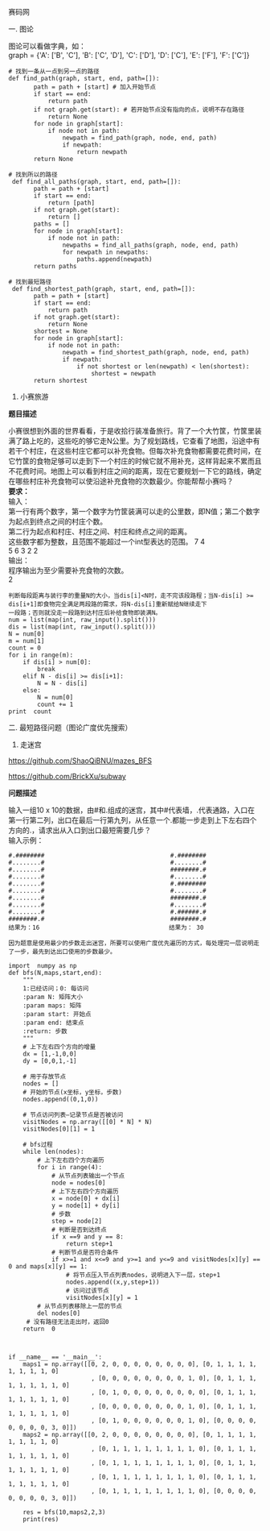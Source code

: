 赛码网

一. 图论

图论可以看做字典，如：   
 graph = {'A': ['B', 'C'], 'B': ['C', 'D'], 'C': ['D'], 'D': ['C'], 'E': ['F'], 'F': ['C']}   
 ```
 # 找到一条从一点到另一点的路径
 def find_path(graph, start, end, path=[]):
        path = path + [start] # 加入开始节点
        if start == end:
            return path
        if not graph.get(start): # 若开始节点没有指向的点，说明不存在路径
            return None
        for node in graph[start]:
            if node not in path:
                newpath = find_path(graph, node, end, path)
                if newpath: 
                    return newpath
        return None
        
 # 找到所以的路径
  def find_all_paths(graph, start, end, path=[]):
        path = path + [start]
        if start == end:
            return [path]
        if not graph.get(start):
            return []
        paths = []
        for node in graph[start]:
            if node not in path:
                newpaths = find_all_paths(graph, node, end, path)
                for newpath in newpaths:
                    paths.append(newpath)
        return paths
        
 # 找到最短路径
  def find_shortest_path(graph, start, end, path=[]):
        path = path + [start]
        if start == end:
            return path
        if not graph.get(start):
            return None
        shortest = None
        for node in graph[start]:
            if node not in path:
                newpath = find_shortest_path(graph, node, end, path)
                if newpath:
                    if not shortest or len(newpath) < len(shortest):
                        shortest = newpath
        return shortest
 ```

1. 小赛旅游

**题目描述**

小赛很想到外面的世界看看，于是收拾行装准备旅行。背了一个大竹筐，竹筐里装满了路上吃的，这些吃的够它走N公里。为了规划路线，它查看了地图，沿途中有若干个村庄，在这些村庄它都可以补充食物。但每次补充食物都需要花费时间，在它竹筐的食物足够可以走到下一个村庄的时候它就不用补充，这样背起来不累而且不花费时间。地图上可以看到村庄之间的距离，现在它要规划一下它的路线，确定在哪些村庄补充食物可以使沿途补充食物的次数最少。你能帮帮小赛吗？  
**要求：**   
  输入：  
      第一行有两个数字，第一个数字为竹筐装满可以走的公里数，即N值；第二个数字为起点到终点之间的村庄个数。  
      第二行为起点和村庄、村庄之间、村庄和终点之间的距离。   
      这些数字都为整数，且范围不能超过一个int型表达的范围。
      7 4    
      5  6  3  2  2   
  输出：   
      程序输出为至少需要补充食物的次数。   
      2

```
判断每段距离与装行李的重量N的大小，当dis[i]<N时，走不完该段路程；当N-dis[i] >= dis[i+1]即食物完全满足两段路的需求，将N-dis[i]重新赋给N继续走下
一段路；否则就没走一段路到达村庄后补给食物即装满N。
num = list(map(int, raw_input().split()))
dis = list(map(int, raw_input().split()))
N = num[0]
m = num[1]
count = 0
for i in range(m):
    if dis[i] > num[0]:
        break
    elif N - dis[i] >= dis[i+1]:
        N = N - dis[i]
    else:
        N = num[0]
        count += 1
print  count
```

二. 最短路径问题（图论广度优先搜索）

1. 走迷宫

https://github.com/ShaoQiBNU/mazes_BFS

https://github.com/BrickXu/subway   

**问题描述**

输入一组10 x 10的数据，由#和.组成的迷宫，其中#代表墙，.代表通路，入口在第一行第二列，出口在最后一行第九列，从任意一个.都能一步走到上下左右四个方向的.，请求出从入口到出口最短需要几步？   
输入示例：
```
#.########                                   #.########                     
#........#                                   #........#                      
#........#                                   ########.#
#........#                                   #........#
#........#                                   #.########
#........#                                   #........#
#........#                                   ########.#
#........#                                   #........#
#........#                                   #.######.#                                   
########.#                                   ########.#
结果为：16                                    结果为： 30

```

```
因为题意是使用最少的步数走出迷宫，所要可以使用广度优先遍历的方式，每处理完一层说明走了一步，最先到达出口使用的步数最少。

import  numpy as np
def bfs(N,maps,start,end):
    """
    1:已经访问；0: 每访问
    :param N: 矩阵大小
    :param maps: 矩阵
    :param start: 开始点
    :param end: 结束点
    :return: 步数
    """
    # 上下左右四个方向的增量
    dx = [1,-1,0,0]
    dy = [0,0,1,-1]

    # 用于存放节点
    nodes = []
    # 开始的节点(x坐标，y坐标，步数)
    nodes.append((0,1,0))

    # 节点访问列表—记录节点是否被访问
    visitNodes = np.array([[0] * N] * N)
    visitNodes[0][1] = 1

    # bfs过程
    while len(nodes):
        # 上下左右四个方向遍历
        for i in range(4):
            # 从节点列表输出一个节点
            node = nodes[0]
            # 上下左右四个方向遍历
            x = node[0] + dx[i]
            y = node[1] + dy[i]
            # 步数
            step = node[2]
            # 判断是否到达终点
            if x ==9 and y == 8:
                return step+1
            # 判断节点是否符合条件
            if x>=1 and x<=9 and y>=1 and y<=9 and visitNodes[x][y] == 0 and maps[x][y] == 1:
                # 将节点压入节点列表nodes，说明进入下一层，step+1
                nodes.append((x,y,step+1))
                # 访问过该节点
                visitNodes[x][y] = 1
        # 从节点列表移除上一层的节点
        del nodes[0]
     # 没有路径无法走出时，返回0
    return  0



if __name__ == '__main__':
    maps1 = np.array([[0, 2, 0, 0, 0, 0, 0, 0, 0, 0], [0, 1, 1, 1, 1, 1, 1, 1, 1, 0]
                       , [0, 0, 0, 0, 0, 0, 0, 0, 1, 0], [0, 1, 1, 1, 1, 1, 1, 1, 1, 0]
                       , [0, 1, 0, 0, 0, 0, 0, 0, 0, 0], [0, 1, 1, 1, 1, 1, 1, 1, 1, 0]
                       , [0, 0, 0, 0, 0, 0, 0, 0, 1, 0], [0, 1, 1, 1, 1, 1, 1, 1, 1, 0]
                       , [0, 1, 0, 0, 0, 0, 0, 0, 1, 0], [0, 0, 0, 0, 0, 0, 0, 0, 3, 0]])
    maps2 = np.array([[0, 2, 0, 0, 0, 0, 0, 0, 0, 0], [0, 1, 1, 1, 1, 1, 1, 1, 1, 0]
                       , [0, 1, 1, 1, 1, 1, 1, 1, 1, 0], [0, 1, 1, 1, 1, 1, 1, 1, 1, 0]
                       , [0, 1, 1, 1, 1, 1, 1, 1, 1, 0], [0, 1, 1, 1, 1, 1, 1, 1, 1, 0]
                       , [0, 1, 1, 1, 1, 1, 1, 1, 1, 0], [0, 1, 1, 1, 1, 1, 1, 1, 1, 0]
                       , [0, 1, 1, 1, 1, 1, 1, 1, 1, 0], [0, 0, 0, 0, 0, 0, 0, 0, 3, 0]])

    res = bfs(10,maps2,2,3)
    print(res)

```

